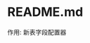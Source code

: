 <!--
 * @Version    : v1.00
 * @Author     : itchaox
 * @Date       : 2023-06-29 21:23
 * @LastAuthor : itchaox
 * @LastTime   : 2023-12-30 10:43
 * @desc       : 
-->
# README.md

作用: 新表字段配置器